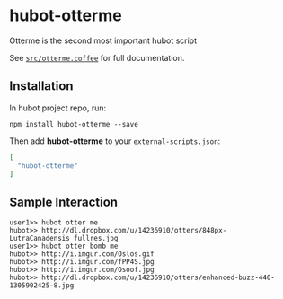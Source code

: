 # hubot-otterme

Otterme is the second most important hubot script

See [`src/otterme.coffee`](src/otterme.coffee) for full documentation.

## Installation

In hubot project repo, run:

`npm install hubot-otterme --save`

Then add **hubot-otterme** to your `external-scripts.json`:

```json
[
  "hubot-otterme"
]
```

## Sample Interaction

```
user1>> hubot otter me
hubot>> http://dl.dropbox.com/u/14236910/otters/848px-LutraCanadensis_fullres.jpg
user1>> hubot otter bomb me
hubot>> http://i.imgur.com/Oslos.gif
hubot>> http://i.imgur.com/fPP4S.jpg
hubot>> http://i.imgur.com/Osoof.jpg
hubot>> http://dl.dropbox.com/u/14236910/otters/enhanced-buzz-440-1305902425-8.jpg
```

